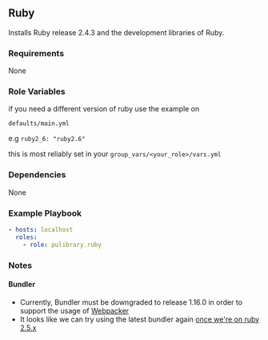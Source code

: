 ## Ruby

Installs Ruby release 2.4.3 and the development libraries of Ruby.

### Requirements

None

### Role Variables

if you need a different version of ruby use the example on 

`defaults/main.yml`

e.g `ruby2_6: "ruby2.6"`

this is most reliably set in your `group_vars/<your_role>/vars.yml`

### Dependencies

None

### Example Playbook

```yaml
- hosts: localhost
  roles:
    - role: pulibrary.ruby
```

### Notes
#### Bundler
- Currently, Bundler must be downgraded to release 1.16.0 in order to support the usage of [Webpacker](https://github.com/rails/webpacker)
- It looks like we can try using the latest bundler again [once we're on ruby 2.5.x](https://github.com/bundler/bundler/issues/6227)
